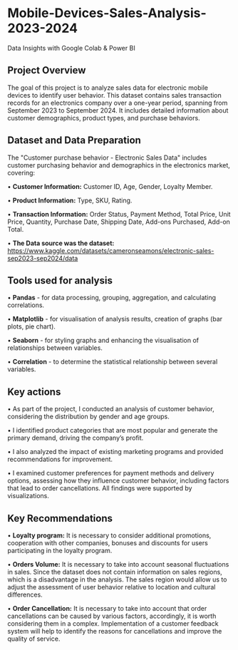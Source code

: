 # Mobile-Devices-Sales-Analysis-2023-2024

Data Insights with Google Colab &amp; Power BI

## Project Overview

The goal of this project is to analyze sales data for electronic mobile devices to identify user behavior. This dataset contains sales transaction records for an electronics company over a one-year period, spanning from September 2023 to September 2024. It includes detailed information about customer demographics, product types, and purchase behaviors.

## Dataset and Data Preparation
The "Customer purchase behavior - Electronic Sales Data" includes customer purchasing behavior and demographics in the electronics market, covering:

 • **Customer Information:** Customer ID, Age, Gender, Loyalty Member.

 • **Product Information:** Type, SKU, Rating.

 • **Transaction Information:** Order Status, Payment Method, Total Price, Unit Price, Quantity, Purchase Date, Shipping Date, Add-ons Purchased, Add-on Total.

• **The Data source was the dataset:** https://www.kaggle.com/datasets/cameronseamons/electronic-sales-sep2023-sep2024/data

## Tools used for analysis

• **Pandas** - for data processing, grouping, aggregation, and calculating correlations.

• **Matplotlib** - for visualisation of analysis results, creation of graphs (bar plots, pie chart).

• **Seaborn** - for styling graphs and enhancing the visualisation of relationships between variables.

• **Correlation** - to determine the statistical relationship between several variables.

## Key actions

• As part of the project, I conducted an analysis of customer behavior, considering the distribution by gender and age groups.

• I identified product categories that are most popular and generate the primary demand, driving the company’s profit.

• I also analyzed the impact of existing marketing programs and provided recommendations for improvement.

• I examined customer preferences for payment methods and delivery options, assessing how they influence customer behavior, including factors that lead to order cancellations. All findings were supported by visualizations.

## Key Recommendations

• **Loyalty program:** It is necessary to consider additional promotions, cooperation with other companies, bonuses and discounts for users participating in the loyalty program.

• **Orders Volume:** It is necessary to take into account seasonal fluctuations in sales. Since the dataset does not contain information on sales regions, which is a disadvantage in the analysis. The sales region would allow us to adjust the assessment of user behavior relative to location and cultural differences.

• **Order Cancellation:** It is necessary to take into account that order cancellations can be caused by various factors, accordingly, it is worth considering them in a complex. Implementation of a customer feedback system will help to identify the reasons for cancellations and improve the quality of service.
